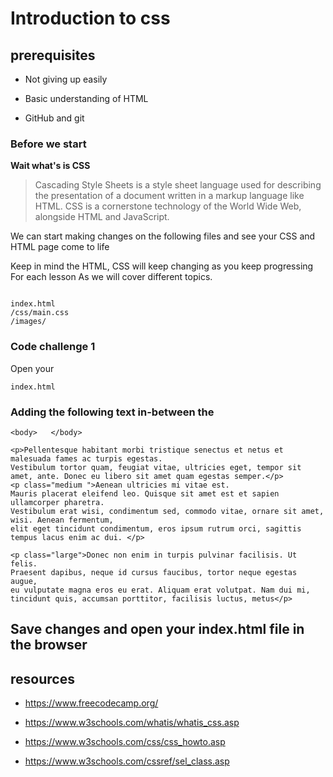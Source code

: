 # Introduction to css

## prerequisites

- Not giving up easily

- Basic understanding of HTML

- GitHub and git

### Before we start

**Wait what's is CSS**

> Cascading Style Sheets is a style sheet language used for describing the presentation of a document written in a markup language like HTML. CSS is a cornerstone technology of the World Wide Web, alongside HTML and JavaScript.


We can start making changes on the following files and see your CSS and HTML page come to life

Keep in mind the HTML, CSS will keep changing as you keep progressing For each lesson As we will cover different topics.

```

index.html
/css/main.css
/images/

```
### Code challenge 1

Open your 

```
index.html
```
### Adding the following text in-between the 

```
<body>   </body>

```

```
<p>Pellentesque habitant morbi tristique senectus et netus et malesuada fames ac turpis egestas. 
Vestibulum tortor quam, feugiat vitae, ultricies eget, tempor sit amet, ante. Donec eu libero sit amet quam egestas semper.</p> 
<p class="medium ">Aenean ultricies mi vitae est. 
Mauris placerat eleifend leo. Quisque sit amet est et sapien ullamcorper pharetra. 
Vestibulum erat wisi, condimentum sed, commodo vitae, ornare sit amet, wisi. Aenean fermentum, 
elit eget tincidunt condimentum, eros ipsum rutrum orci, sagittis tempus lacus enim ac dui. </p>
    
<p class="large">Donec non enim in turpis pulvinar facilisis. Ut felis.
Praesent dapibus, neque id cursus faucibus, tortor neque egestas augue, 
eu vulputate magna eros eu erat. Aliquam erat volutpat. Nam dui mi,
tincidunt quis, accumsan porttitor, facilisis luctus, metus</p>

```
## Save changes and open your index.html file in the browser


## resources

 - https://www.freecodecamp.org/

 - https://www.w3schools.com/whatis/whatis_css.asp

 - https://www.w3schools.com/css/css_howto.asp

 - https://www.w3schools.com/cssref/sel_class.asp
